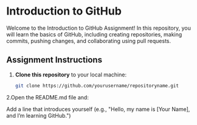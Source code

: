 # Introduction to GitHub

Welcome to the Introduction to GitHub Assignment! In this repository, you will learn the basics of GitHub, including creating repositories, making commits, pushing changes, and collaborating using pull requests.

## Assignment Instructions

1. **Clone this repository** to your local machine:
   ```bash
   git clone https://github.com/yourusername/repositoryname.git

2.Open the README.md file and:

Add a line that introduces yourself (e.g., "Hello, my name is [Your Name], and I’m learning GitHub.")


